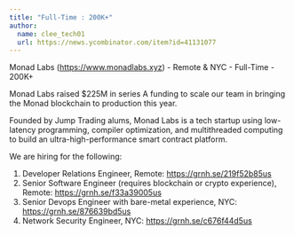 ```yaml
---
title: "Full-Time : 200K+"
author:
  name: clee_tech01
  url: https://news.ycombinator.com/item?id=41131077
---
```

Monad Labs (<a href="https:&#x2F;&#x2F;www.monadlabs.xyz" rel="nofollow">https:&#x2F;&#x2F;www.monadlabs.xyz</a>) - Remote &amp; NYC - Full-Time - 200K+

Monad Labs raised $225M in series A funding to scale our team in bringing the Monad blockchain to production this year.

Founded by Jump Trading alums, Monad Labs is a tech startup using low-latency programming, compiler optimization, and multithreaded computing to build an ultra-high-performance smart contract platform.

We are hiring for the following:
1. Developer Relations Engineer, Remote: <a href="https:&#x2F;&#x2F;grnh.se&#x2F;219f52b85us" rel="nofollow">https:&#x2F;&#x2F;grnh.se&#x2F;219f52b85us</a>
2. Senior Software Engineer (requires blockchain or crypto experience), Remote: <a href="https:&#x2F;&#x2F;grnh.se&#x2F;f33a39005us" rel="nofollow">https:&#x2F;&#x2F;grnh.se&#x2F;f33a39005us</a>
3. Senior Devops Engineer with bare-metal experience, NYC: <a href="https:&#x2F;&#x2F;grnh.se&#x2F;876639bd5us" rel="nofollow">https:&#x2F;&#x2F;grnh.se&#x2F;876639bd5us</a>
4. Network Security Engineer, NYC: <a href="https:&#x2F;&#x2F;grnh.se&#x2F;c676f44d5us" rel="nofollow">https:&#x2F;&#x2F;grnh.se&#x2F;c676f44d5us</a>
